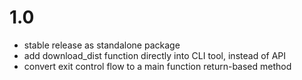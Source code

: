 # 1.0

- stable release as standalone package
- add download_dist function directly into CLI tool, instead of API
- convert exit control flow to a main function return-based method
